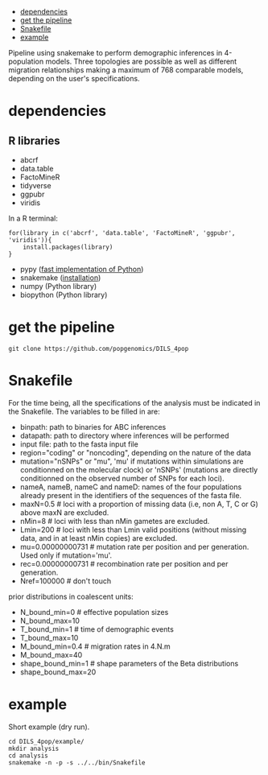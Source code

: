 - [dependencies](#dependencies)
- [get the pipeline](#get-the-pipeline)
- [Snakefile](#snakefile)
- [example](#example)

Pipeline using snakemake to perform demographic inferences in 4-population models. Three topologies are possible as well as different migration relationships making a maximum of 768 comparable models, depending on the user's specifications.  
  
# dependencies  
## R libraries
- abcrf  
- data.table  
- FactoMineR  
- tidyverse  
- ggpubr  
- viridis  
  
In a R terminal:
```
for(library in c('abcrf', 'data.table', 'FactoMineR', 'ggpubr', 'viridis')){
	install.packages(library)
}
```

- pypy ([fast implementation of Python](https://www.pypy.org/))  
- snakemake ([installation](https://snakemake.readthedocs.io/en/stable/getting_started/installation.html))  
- numpy (Python library)  
- biopython (Python library)  

# get the pipeline  
```
git clone https://github.com/popgenomics/DILS_4pop
```

# Snakefile  
For the time being, all the specifications of the analysis must be indicated in the Snakefile. The variables to be filled in are:  
- binpath: path to binaries for ABC inferences  
- datapath: path to directory where inferences will be performed  
- input file: path to the fasta input file  
- region="coding" or "noncoding", depending on the nature of the data  
- mutation="nSNPs" or "mu", 'mu' if mutations within simulations are conditionned on the molecular clock) or 'nSNPs' (mutations are directly conditionned on the observed number of SNPs for each loci).  
- nameA, nameB, nameC and nameD: names of the four populations already present in the identifiers of the sequences of the fasta file.  
- maxN=0.5 # loci with a proportion of missing data (i.e, non A, T, C or G) above maxN are excluded.  
- nMin=8 # loci with less than nMin gametes are excluded.  
- Lmin=200 # loci with less than Lmin valid positions (without missing data, and in at least nMin copies) are excluded.  
- mu=0.00000000731 # mutation rate per position and per generation. Used only if mutation='mu'.  
- rec=0.00000000731 # recombination rate per position and per generation.  
- Nref=100000 # don't touch  

prior distributions in coalescent units:  
- N_bound_min=0  # effective population sizes  
- N_bound_max=10  
- T_bound_min=1 # time of demographic events  
- T_bound_max=10  
- M_bound_min=0.4 # migration rates in 4.N.m  
- M_bound_max=40  
- shape_bound_min=1 # shape parameters of the Beta distributions  
- shape_bound_max=20  

# example  
Short example (dry run).  
```
cd DILS_4pop/example/
mkdir analysis
cd analysis
snakemake -n -p -s ../../bin/Snakefile
```


